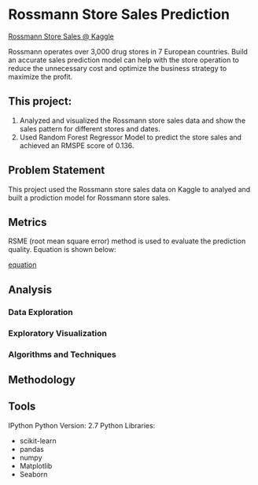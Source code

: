# Rossmann Store Sales Prediction
[Rossmann Store Sales @ Kaggle](https://www.kaggle.com/c/rossmann-store-sales)

Rossmann operates over 3,000 drug stores in 7 European countries. Build an accurate sales prediction model can help with the store operation to reduce the unnecessary cost and optimize the business strategy to maximize the profit.  

## This project:
1. Analyzed and visualized the Rossmann store sales data and show the sales pattern for different stores and dates. 
2. Used Random Forest Regressor Model to predict the store sales and achieved an RMSPE score of 0.136. 
 
## Problem Statement
This project used the Rossmann store sales data on Kaggle to analyed and built a prodiction model for Rossmann store sales.
 
## Metrics
RSME (root mean square error) method is used to evaluate the prediction quality. Equation is shown below:

[equation](image/matrics.png)


## Analysis

### Data Exploration
### Exploratory Visualization


### Algorithms and Techniques

## Methodology



## Tools
IPython
Python Version: 2.7
Python Libraries:
* scikit-learn
* pandas
* numpy
* Matplotlib
* Seaborn